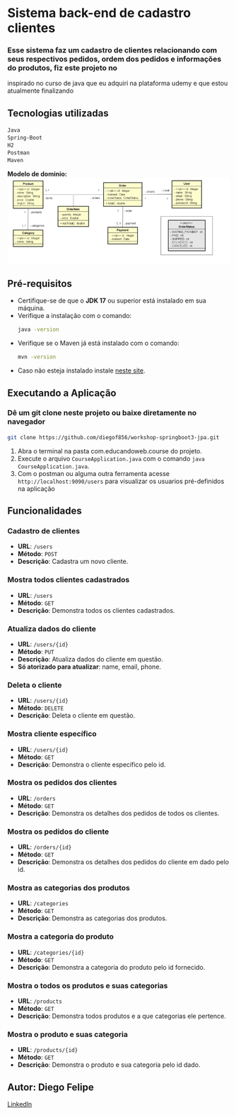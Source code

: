 # Sistema back-end de cadastro clientes 
### Esse sistema faz um cadastro de clientes relacionando com seus respectivos pedidos, ordem dos pedidos e informações do produtos, fiz este projeto no 
inspirado no curso de java que eu adquiri na plataforma udemy e que estou atualmente finalizando
## Tecnologias utilizadas
```bash
Java
Spring-Boot
H2
Postman
Maven
```
**Modelo de dominio:**
![imagem de dominio](https://github.com/diegof856/workshop-springboot3-jpa/blob/main/assets/img_dominio.png)
## Pré-requisitos

- Certifique-se de que o **JDK 17** ou superior está instalado em sua máquina.
- Verifique a instalação com o comando:
  ```bash
  java -version
  ```
- Verifique se o Maven já está instalado com o comando:
  ```bash
  mvn -version
  ```
- Caso não esteja instalado instale [neste site](https://maven.apache.org/).

## Executando a Aplicação
### Dê um git clone neste projeto ou baixe diretamente no navegador
```bash
git clone https://github.com/diegof856/workshop-springboot3-jpa.git
```
1. Abra o terminal na pasta com.educandoweb.course do projeto.
2. Execute o arquivo `CourseApplication.java` com o comando `java CourseApplication.java`.
3. Com o postman ou alguma outra ferramenta acesse `http://localhost:9090/users` para visualizar os usuarios pré-definidos na aplicação
## Funcionalidades
### Cadastro de clientes
- **URL**: `/users`
- **Método**: `POST`
- **Descrição**: Cadastra um novo cliente.
### Mostra todos clientes cadastrados
- **URL**: `/users`
- **Método**: `GET`
- **Descrição**: Demonstra todos os clientes cadastrados.
### Atualiza dados do cliente
- **URL**: `/users/{id}`
- **Método**: `PUT`
- **Descrição**: Atualiza dados do cliente em questão.
- **Só atorizado para atualizar**: name, email, phone.
### Deleta o cliente
- **URL**: `/users/{id}`
- **Método**: `DELETE`
- **Descrição**: Deleta o cliente em questão.
### Mostra cliente específico
- **URL**: `/users/{id}`
- **Método**: `GET`
- **Descrição**: Demonstra o cliente específico pelo id.
### Mostra os pedidos dos clientes
- **URL**: `/orders`
- **Método**: `GET`
- **Descrição**: Demonstra os detalhes dos pedidos de todos os clientes.
### Mostra os pedidos do cliente
- **URL**: `/orders/{id}`
- **Método**: `GET`
- **Descrição**: Demonstra os detalhes dos pedidos do cliente em dado pelo id.
### Mostra as categorias dos produtos
- **URL**: `/categories`
- **Método**: `GET`
- **Descrição**: Demonstra as categorias dos produtos.
### Mostra a categoria do produto
- **URL**: `/categories/{id}`
- **Método**: `GET`
- **Descrição**: Demonstra a categoria do produto pelo id fornecido.
### Mostra o todos os produtos e suas categorias
- **URL**: `/products`
- **Método**: `GET`
- **Descrição**: Demonstra todos produtos e a que categorias ele pertence.
### Mostra o produto e suas categoria
- **URL**: `/products/{id}`
- **Método**: `GET`
- **Descrição**: Demonstra o produto e sua categoria pelo id dado.
## Autor: Diego Felipe
[Linkedln](https://www.linkedin.com/in/diegofelipeti/)
